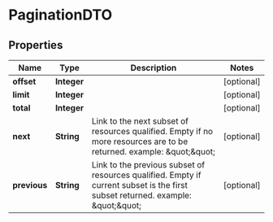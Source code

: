 

# PaginationDTO

## Properties

Name | Type | Description | Notes
------------ | ------------- | ------------- | -------------
**offset** | **Integer** |  |  [optional]
**limit** | **Integer** |  |  [optional]
**total** | **Integer** |  |  [optional]
**next** | **String** | Link to the next subset of resources qualified. Empty if no more resources are to be returned. example: \&quot;\&quot;  |  [optional]
**previous** | **String** | Link to the previous subset of resources qualified. Empty if current subset is the first subset returned. example: \&quot;\&quot;  |  [optional]




